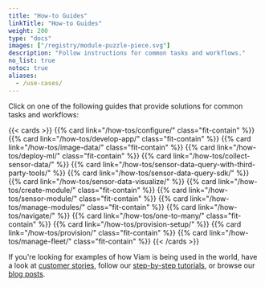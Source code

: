 ```yaml
---
title: "How-to Guides"
linkTitle: "How-to Guides"
weight: 200
type: "docs"
images: ["/registry/module-puzzle-piece.svg"]
description: "Follow instructions for common tasks and workflows."
no_list: true
notoc: true
aliases:
  - /use-cases/
---
```


Click on one of the following guides that provide solutions for common tasks and workflows:

{{< cards >}}
{{% card link="/how-tos/configure/" class="fit-contain" %}}
{{% card link="/how-tos/develop-app/" class="fit-contain" %}}
{{% card link="/how-tos/image-data/" class="fit-contain" %}}
{{% card link="/how-tos/deploy-ml/" class="fit-contain" %}}
{{% card link="/how-tos/collect-sensor-data/" %}}
{{% card link="/how-tos/sensor-data-query-with-third-party-tools/" %}}
{{% card link="/how-tos/sensor-data-query-sdk/" %}}
{{% card link="/how-tos/sensor-data-visualize/" %}}
{{% card link="/how-tos/create-module/" class="fit-contain" %}}
{{% card link="/how-tos/sensor-module/" class="fit-contain" %}}
{{% card link="/how-tos/manage-modules/" class="fit-contain" %}}
{{% card link="/how-tos/navigate/" %}}
{{% card link="/how-tos/one-to-many/" class="fit-contain" %}}
{{% card link="/how-tos/provision-setup/" %}}
{{% card link="/how-tos/provision/" class="fit-contain" %}}
{{% card link="/how-tos/manage-fleet/" class="fit-contain" %}}
{{< /cards >}}

If you're looking for examples of how Viam is being used in the world, have a look at [customer stories](https://www.viam.com/customers), follow our [step-by-step tutorials](/tutorials/), or browse our [blog posts](https://www.viam.com/blog?categories=Tutorials).
